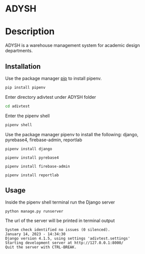 # ADYSH

# Description

ADYSH is a warehouse management system for academic design departments.
## Installation

Use the package manager [pip](https://pip.pypa.io/en/stable/) to install pipenv.

```bash
pip install pipenv
```

Enter directory adivtest under ADYSH folder

```bash
cd adivtest
```
Enter the pipenv shell

```bash
pipenv shell
```

Use the package manager pipenv to install the following: django, pyrebase4, firebase-admin, reportlab

```pipenv
pipenv install django
```
```pipenv
pipenv install pyrebase4
```
```pipenv
pipenv install firebase-admin
```
```pipenv
pipenv install reportlab
```

## Usage
Inside the pipenv shell terminal run the Django server
```pipenv
python manage.py runserver
```
The url of the server will be printed in terminal output
```
System check identified no issues (0 silenced).
January 14, 2023 - 14:34:30
Django version 4.1.5, using settings 'adivtest.settings'
Starting development server at http://127.0.0.1:8000/
Quit the server with CTRL-BREAK.
```
